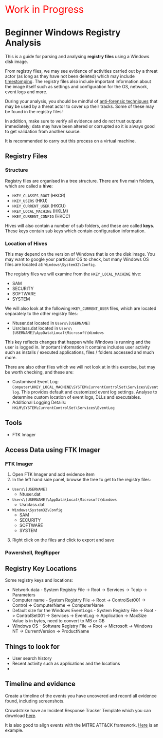 <span style="color:red; font-size:32px">Work in Progress</span>

# Beginner Windows Registry Analysis

This is a guide for parsing and analysing **registry files** using a Windows disk image.

From registry files, we may see evidence of activities carried out by a threat actor (as long as they have not been deleted) which may include [timestomping](https://attack.mitre.org/techniques/T1070/006/). The registry files also include important information about the image itself such as settings and configuration for the OS, network, event logs and more.

During your analysis, you should be mindful of [anti-forensic techniques](https://github.com/dbak5/BeginnerCybersecurityGuides/blob/main/DigitalForensics/AntiForensicTechniques.md) that may be used by a threat actor to cover up their tracks. Some of these may be found in the registry files!

In addition, make sure to verify all evidence and do not trust outputs immediately; data may have been altered or corrupted so it is always good to get validation from another source.

It is recommended to carry out this process on a virtual machine.

## Registry Files

### Structure

Registry files are organised in a tree structure. There are five main folders, which are called a **hive**:

- `HKEY_CLASSES_ROOT` (HKCR)
- `HKEY_USERS` (HKU)
- `HKEY_CURRENT_USER` (HKCU)
- `HKEY_LOCAL_MACHINE` (HKLM)
- `HKEY_CURRENT_CONFIG` (HKCC)

Hives will also contain a number of sub folders, and these are called **keys**. These keys contain sub keys which contain configuration information.

### Location of Hives

This may depend on the version of Windows that is on the disk image. You may want to google your particular OS to check, but many Windows OS files are located at: `Windows\System32\Config`.

The registry files we will examine from the `HKEY_LOCAL_MACHINE` hive:

- SAM
- SECURITY
- SOFTWARE
- SYSTEM

We will also look at the following `HKEY_CURRENT_USER` files, which are located separately to the other registry files:

- Ntuser.dat located in `Users\[USERNAME]`
- Usrclass.dat located in `Users\[USERNAME]\AppData\Local\Microsoft\Windows`

This key reflects changes that happen while Windows is running and the user is logged in. Important information it contains includes user activity such as installs / executed applications, files / folders accessed and much more.

There are also other files which we will not look at in this exercise, but may be worth checking, and these are:

- Customised Event Log: `Computer\HKEY_LOCAL_MACHINE\SYSTEM\CurrentControlSet\Services\Eventlog`. This provides default and customized event log settings. Analyse to determine custom location of event logs, DLLs and executables.
- Additional Logging Details: `HKLM\SYSTEM\CurrentControlSet\Services\EventLog`

## Tools

- FTK Imager

## Access Data using FTK Imager

### FTK Imager

1. Open FTK Imager and add evidence item
2. In the left hand side panel, browse the tree to get to the registry files:

- `Users\[USERNAME]`
  - Ntuser.dat
- `Users\[USERNAME]\AppData\Local\Microsoft\Windows`
  - Usrclass.dat
- `Windows\System32\Config`
  - SAM
  - SECURITY
  - SOFTWARE
  - SYSTEM

3. Right click on the files and click to export and save

### Powershell, RegRipper

## Registry Key Locations

Some registry keys and locations:

- Network data - System Registry File -> Root -> Services -> Tcpip -> Parameters
- Computer name - System Registry File -> Root -> ControlSet001 -> Control -> ComputerName -> ComputerName
- Default size for the Windows EventLogs - System Registry File -> Root -> ControlSet001 -> Services -> EventLog -> Application -> MaxSize
  Value is in bytes, need to convert to MB or GB
- Windows OS - Software Registry File -> Root -> Microsoft -> Windows NT -> CurrentVersion -> ProductName

## Things to look for

- User search history
- Recent activity such as applications and the locations
-

## Timeline and evidence

Create a timeline of the events you have uncovered and record all evidence found, including screenshots.

Crowdstrike have an Incident Response Tracker Template which you can download [here](https://www.crowdstrike.com/blog/crowdstrike-releases-digital-forensics-and-incident-response-tracker/).

It is also good to align events with the MITRE ATT&CK framework. [Here](https://www.socinvestigation.com/mapping-mitre-attck-with-window-event-log-ids/) is an example.

<!--reources
https://www.hackers-arise.com/post/2016/10/21/digital-forensics-part-5-analyzing-the-windows-registry-for-evidence
https://www.linkedin.com/pulse/windows-registry-its-forensic-significance-part-3-akshay-tiwari
https://www.mandiant.com/resources/blog/the-missing-lnk-correlating-user-search-lnk-files

-->
